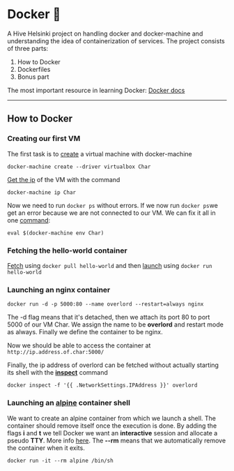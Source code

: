 # Docker 🐳

A Hive Helsinki project on handling docker and docker-machine and understanding the idea of containerization of services. The project consists of three parts:

1. How to Docker
2. Dockerfiles
3. Bonus part

The most important resource in learning Docker: [Docker docs](https://docs.docker.com/)

---

## How to Docker

### Creating our first VM

The first task is to [create](https://docs.docker.com/machine/reference/create/) a virtual machine with docker-machine

`docker-machine create --driver virtualbox Char`

[Get the ip](https://docs.docker.com/machine/reference/ip/) of the VM with the command

`docker-machine ip Char`

Now we need to run `docker ps` without errors. If we now run `docker ps`we get an error because we are not connected to our VM. We can fix it all in one [command](https://docs.docker.com/v17.09/machine/reference/env/):

`eval $(docker-machine env Char)`

### Fetching the hello-world container

[Fetch](https://docs.docker.com/engine/reference/commandline/pull/) using `docker pull hello-world` and then [launch](https://docs.docker.com/engine/reference/run/) using `docker run hello-world`

### Launching an nginx container

`docker run -d -p 5000:80 --name overlord --restart=always nginx`

The -d flag means that it's detached, then we attach its port 80 to port 5000 of our VM Char. We assign the name to be __overlord__ and restart mode as always. Finally we define the container to be nginx.

Now we should be able to access the container at `http://ip.address.of.char:5000/`

Finally, the ip address of overlord can be fetched without actually starting its shell with the [__inspect__](https://docs.docker.com/engine/reference/commandline/inspect/) command

`docker inspect -f '{{ .NetworkSettings.IPAddress }}' overlord`

### Launching an [alpine](https://hub.docker.com/_/alpine) container shell

We want to create an alpine container from which we launch a shell. The container should remove itself once the execution is done. By adding the flags __i__ and __t__ we tell Docker we want an __interactive__ session and allocate a pseudo __TTY__. More info [here](https://stackoverflow.com/questions/35689628/starting-a-shell-in-the-docker-alpine-container#%20alpine-container/43564198#43564198). The __--rm__ means that we automatically remove the container when it exits.

`docker run -it --rm alpine /bin/sh`

